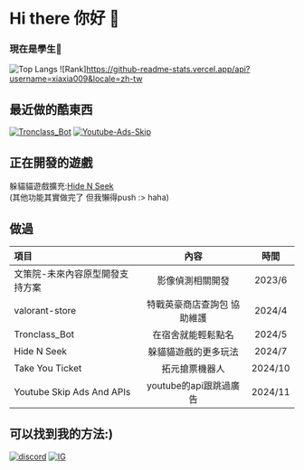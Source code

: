 Hi there 你好 👋 
===
### 現在是學生👾
![Top Langs](https://github-readme-stats.vercel.app/api/top-langs/?username=XiaXia009&layout=compact)
![Rank]https://github-readme-stats.vercel.app/api?username=xiaxia009&locale=zh-tw


## 最近做的酷東西  
[![Tronclass_Bot](https://github-readme-stats.vercel.app/api/pin/?username=XiaXia009&repo=Tronclass_Bot&theme=prussian)](https://github.com/XiaXia009/Tronclass_Bot)
[![Youtube-Ads-Skip](https://github-readme-stats.vercel.app/api/pin/?username=XiaXia009&repo=youtube-ads-skip&theme=prussian)](https://github.com/XiaXia009/youtube-ads-skip)

## 正在開發的遊戲  
躲貓貓遊戲擴充:[Hide N Seek](https://hidenseek.app/install)  
(其他功能其實做完了 但我懶得push :> haha)

## 做過  
| 項目 | 內容 | 時間 |
| :---- | :----: | :----: |
| 文策院-未來內容原型開發支持方案 | 影像偵測相關開發 | 2023/6 |
| valorant-store | 特戰英豪商店查詢包 協助維護 | 2024/4 |
| Tronclass_Bot | 在宿舍就能輕鬆點名 | 2024/5 |
| Hide N Seek | 躲貓貓遊戲的更多玩法 | 2024/7 |
| Take You Ticket | 拓元搶票機器人 | 2024/10 |
| Youtube Skip Ads And APIs | youtube的api跟跳過廣告 | 2024/11 |

## 可以找到我的方法:)
[![discord](https://skillicons.dev/icons?i=discord)](https://discord.com/users/729170921788801074) [![IG](https://skillicons.dev/icons?i=instagram)](https://www.instagram.com/wen._.0420/)
